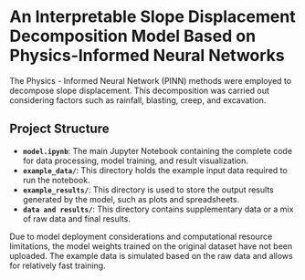 # An Interpretable Slope Displacement Decomposition Model Based on Physics-Informed Neural Networks

The  Physics - Informed Neural Network (PINN) methods were employed to decompose slope displacement. This decomposition was carried out considering factors such as rainfall, blasting, creep, and excavation.


## Project Structure

- **`model.ipynb`**: The main Jupyter Notebook containing the complete code for data processing, model training, and result visualization.
- **`example_data/`**: This directory holds the example input data required to run the notebook.
- **`example_results/`**: This directory is used to store the output results generated by the model, such as plots and spreadsheets.
- **`data and results/`**: This directory contains supplementary data or a mix of raw data and final results.

Due to model deployment considerations and computational resource limitations, the model weights trained on the original dataset have not been uploaded. The example data is simulated based on the raw data and allows for relatively fast training.




